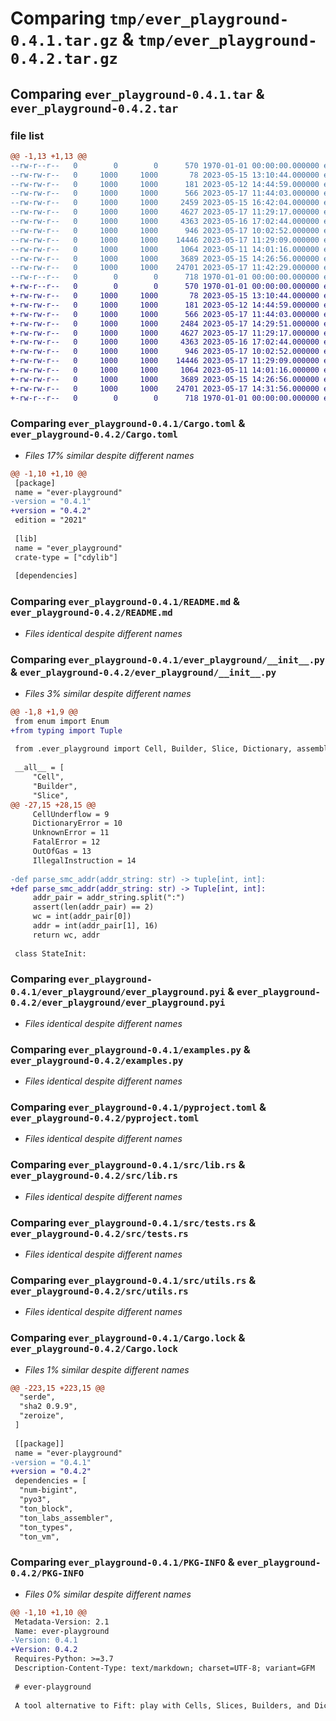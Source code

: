 # Comparing `tmp/ever_playground-0.4.1.tar.gz` & `tmp/ever_playground-0.4.2.tar.gz`

## Comparing `ever_playground-0.4.1.tar` & `ever_playground-0.4.2.tar`

### file list

```diff
@@ -1,13 +1,13 @@
--rw-r--r--   0        0        0      570 1970-01-01 00:00:00.000000 ever_playground-0.4.1/Cargo.toml
--rw-rw-r--   0     1000     1000       78 2023-05-15 13:10:44.000000 ever_playground-0.4.1/.gitignore
--rw-rw-r--   0     1000     1000      181 2023-05-12 14:44:59.000000 ever_playground-0.4.1/.vscode/settings.json
--rw-rw-r--   0     1000     1000      566 2023-05-17 11:44:03.000000 ever_playground-0.4.1/README.md
--rw-rw-r--   0     1000     1000     2459 2023-05-15 16:42:04.000000 ever_playground-0.4.1/ever_playground/__init__.py
--rw-rw-r--   0     1000     1000     4627 2023-05-17 11:29:17.000000 ever_playground-0.4.1/ever_playground/ever_playground.pyi
--rw-rw-r--   0     1000     1000     4363 2023-05-16 17:02:44.000000 ever_playground-0.4.1/examples.py
--rw-rw-r--   0     1000     1000      946 2023-05-17 10:02:52.000000 ever_playground-0.4.1/pyproject.toml
--rw-rw-r--   0     1000     1000    14446 2023-05-17 11:29:09.000000 ever_playground-0.4.1/src/lib.rs
--rw-rw-r--   0     1000     1000     1064 2023-05-11 14:01:16.000000 ever_playground-0.4.1/src/tests.rs
--rw-rw-r--   0     1000     1000     3689 2023-05-15 14:26:56.000000 ever_playground-0.4.1/src/utils.rs
--rw-rw-r--   0     1000     1000    24701 2023-05-17 11:42:29.000000 ever_playground-0.4.1/Cargo.lock
--rw-r--r--   0        0        0      718 1970-01-01 00:00:00.000000 ever_playground-0.4.1/PKG-INFO
+-rw-r--r--   0        0        0      570 1970-01-01 00:00:00.000000 ever_playground-0.4.2/Cargo.toml
+-rw-rw-r--   0     1000     1000       78 2023-05-15 13:10:44.000000 ever_playground-0.4.2/.gitignore
+-rw-rw-r--   0     1000     1000      181 2023-05-12 14:44:59.000000 ever_playground-0.4.2/.vscode/settings.json
+-rw-rw-r--   0     1000     1000      566 2023-05-17 11:44:03.000000 ever_playground-0.4.2/README.md
+-rw-rw-r--   0     1000     1000     2484 2023-05-17 14:29:51.000000 ever_playground-0.4.2/ever_playground/__init__.py
+-rw-rw-r--   0     1000     1000     4627 2023-05-17 11:29:17.000000 ever_playground-0.4.2/ever_playground/ever_playground.pyi
+-rw-rw-r--   0     1000     1000     4363 2023-05-16 17:02:44.000000 ever_playground-0.4.2/examples.py
+-rw-rw-r--   0     1000     1000      946 2023-05-17 10:02:52.000000 ever_playground-0.4.2/pyproject.toml
+-rw-rw-r--   0     1000     1000    14446 2023-05-17 11:29:09.000000 ever_playground-0.4.2/src/lib.rs
+-rw-rw-r--   0     1000     1000     1064 2023-05-11 14:01:16.000000 ever_playground-0.4.2/src/tests.rs
+-rw-rw-r--   0     1000     1000     3689 2023-05-15 14:26:56.000000 ever_playground-0.4.2/src/utils.rs
+-rw-rw-r--   0     1000     1000    24701 2023-05-17 14:31:56.000000 ever_playground-0.4.2/Cargo.lock
+-rw-r--r--   0        0        0      718 1970-01-01 00:00:00.000000 ever_playground-0.4.2/PKG-INFO
```

### Comparing `ever_playground-0.4.1/Cargo.toml` & `ever_playground-0.4.2/Cargo.toml`

 * *Files 17% similar despite different names*

```diff
@@ -1,10 +1,10 @@
 [package]
 name = "ever-playground"
-version = "0.4.1"
+version = "0.4.2"
 edition = "2021"
 
 [lib]
 name = "ever_playground"
 crate-type = ["cdylib"]
 
 [dependencies]
```

### Comparing `ever_playground-0.4.1/README.md` & `ever_playground-0.4.2/README.md`

 * *Files identical despite different names*

### Comparing `ever_playground-0.4.1/ever_playground/__init__.py` & `ever_playground-0.4.2/ever_playground/__init__.py`

 * *Files 3% similar despite different names*

```diff
@@ -1,8 +1,9 @@
 from enum import Enum
+from typing import Tuple
 
 from .ever_playground import Cell, Builder, Slice, Dictionary, assemble, runvm
 
 __all__ = [
     "Cell",
     "Builder",
     "Slice",
@@ -27,15 +28,15 @@
     CellUnderflow = 9
     DictionaryError = 10
     UnknownError = 11
     FatalError = 12
     OutOfGas = 13
     IllegalInstruction = 14
 
-def parse_smc_addr(addr_string: str) -> tuple[int, int]:
+def parse_smc_addr(addr_string: str) -> Tuple[int, int]:
     addr_pair = addr_string.split(":")
     assert(len(addr_pair) == 2)
     wc = int(addr_pair[0])
     addr = int(addr_pair[1], 16)
     return wc, addr
 
 class StateInit:
```

### Comparing `ever_playground-0.4.1/ever_playground/ever_playground.pyi` & `ever_playground-0.4.2/ever_playground/ever_playground.pyi`

 * *Files identical despite different names*

### Comparing `ever_playground-0.4.1/examples.py` & `ever_playground-0.4.2/examples.py`

 * *Files identical despite different names*

### Comparing `ever_playground-0.4.1/pyproject.toml` & `ever_playground-0.4.2/pyproject.toml`

 * *Files identical despite different names*

### Comparing `ever_playground-0.4.1/src/lib.rs` & `ever_playground-0.4.2/src/lib.rs`

 * *Files identical despite different names*

### Comparing `ever_playground-0.4.1/src/tests.rs` & `ever_playground-0.4.2/src/tests.rs`

 * *Files identical despite different names*

### Comparing `ever_playground-0.4.1/src/utils.rs` & `ever_playground-0.4.2/src/utils.rs`

 * *Files identical despite different names*

### Comparing `ever_playground-0.4.1/Cargo.lock` & `ever_playground-0.4.2/Cargo.lock`

 * *Files 1% similar despite different names*

```diff
@@ -223,15 +223,15 @@
  "serde",
  "sha2 0.9.9",
  "zeroize",
 ]
 
 [[package]]
 name = "ever-playground"
-version = "0.4.1"
+version = "0.4.2"
 dependencies = [
  "num-bigint",
  "pyo3",
  "ton_block",
  "ton_labs_assembler",
  "ton_types",
  "ton_vm",
```

### Comparing `ever_playground-0.4.1/PKG-INFO` & `ever_playground-0.4.2/PKG-INFO`

 * *Files 0% similar despite different names*

```diff
@@ -1,10 +1,10 @@
 Metadata-Version: 2.1
 Name: ever-playground
-Version: 0.4.1
+Version: 0.4.2
 Requires-Python: >=3.7
 Description-Content-Type: text/markdown; charset=UTF-8; variant=GFM
 
 # ever-playground
 
 A tool alternative to Fift: play with Cells, Slices, Builders, and Dictionaries — native types of TVM; assemble and run TVM code.
```

